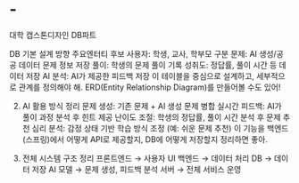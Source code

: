 # -
대학 캡스톤디자인 DB파트

DB 기본 설계 방향
주요엔터티 후보
사용자: 학생, 교사, 학부모 구분
문제: AI 생성/공공 데이터 문제 정보 저장
풀이: 학생의 문제 풀이 기록
성취도: 정답률, 풀이 시간 등 데이터 저장
AI 분석: AI가 제공한 피드백 저장
이 테이블을 중심으로 설계하고, 세부적으로 관계를 정의해야 해. ERD(Entity Relationship Diagram)를 만들어볼 수도 있어!

2. AI 활용 방식 정리
문제 생성: 기존 문제 + AI 생성 문제 병합
실시간 피드백: AI가 풀이 과정 분석 후 힌트 제공
난이도 조절: 학생의 정답률, 풀이 시간 분석 후 문제 추천
심리 분석: 감정 상태 기반 학습 방식 조정 (예: 쉬운 문제 추천)
이 기능을 백엔드(스프링)에서 어떻게 API로 제공할지, DB에 어떻게 저장할지 정리하면 좋아.

3. 전체 시스템 구조 정리 
프론트엔드 → 사용자 UI
백엔드 → 데이터 처리
DB → 데이터 저장
AI 모델 → 문제 생성, 피드백 분석
서버 → 전체 서비스 운영


